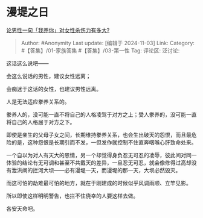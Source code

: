 # 漫堤之日
[论男性一句「我养你」对女性杀伤力有多大?](https://www.zhihu.com/question/615951596/answer/21493502406)

> Author: #Anonymity
> Last update: [编辑于 2024-11-03]
> Link:
> Category: #【答集】/01-家族答集 #【答集】/03-第一性
> Tag:
> 评论区:
> 泛讨论:

这话这么说吧——

会这么说话的男性，建议女性远离；

会痴迷于这话的女性，也建议男性远离。

人是无法适应豢养关系的。

豢养人的，没可能一直不将自己的人格凌驾于对方之上；受人豢养的，没可能一直将自己的人格屈于对方之下。

即使是亲生的父母子女之间，长期维持豢养关系，也会生出破天的怨恨，而且最危险的是，这种怨恨是长期引而不发，一但发作就控制不住直奔咽喉心肝致命处来。

一个自以为对人有天大的恩情，另一个却觉得身负忍无可忍的凌辱，彼此间对同一体验的结论有无可调和甚至不共戴天的差异，一旦忍无可忍，就会像修得过高却没有泄洪闸的拦河大坝——必有漫堤一天，而漫堤的那一天，大坝必然毁灭。

而这可怕的劫难最可怕的地方，就在于刚建成的时候似乎风调雨顺、立竿见影。

所以即使这样明明警告，也拦不住侥幸的人要这样去做。

各安天命吧。
